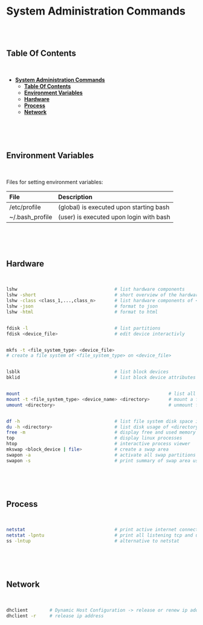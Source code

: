 # **System Administration Commands**
<br>
<br>

## **Table Of Contents**
<br>

- [**System Administration Commands**](#system-administration-commands)
  - [**Table Of Contents**](#table-of-contents)
  - [**Environment Variables**](#environment-variables)
  - [**Hardware**](#hardware)
  - [**Process**](#process)
  - [**Network**](#network)

<br>
<br>
<br>

## **Environment Variables**
<br>

Files for setting environment variables:

|File            |Description                             |
|:---------------|:---------------------------------------|
|/etc/profile    |(global) is executed upon starting bash |
|~/.bash_profile |(user) is executed upon login with bash |

<br>
<br>
<br>

## **Hardware**
<br>

```bash
lshw 							        # list hardware components
lshw -short						        # short overview of the hardware
lshw -class <class_1,...,class_n>       # list hardware components of <class_1,...,class_n>
lshw -json                              # format to json
lshw -html                              # format to html


fdisk -l                                # list partitions
fdisk <device_file>                     # edit device interactivly


mkfs -t <file_system_type> <device_file>
# create a file system of <file_system_type> on <device_file>


lsblk                                   # list block devices
bklid                                   # list block device attributes


mount                                                       # list all mounted filesystems
mount -t <file_system_type> <device_name> <directory>       # mount a filesystem device to a directory
umount <directory>                                          # unmount files systems from <directory>


df -h                                   # list file system disk space in human-readable format
du -h <directory>                       # list disk usage of <directory>
free -m                                 # display free and used memory in mebibytes 	
top                                     # display linux processes
htop                                    # interactive process viewer
mkswap <block_device | file>            # create a swap area
swapon -a                               # activate all swap partitions in /etc/fstab
swapon -s                               # print summary of swap area usage
```

<br>
<br>
<br>

## **Process**
<br>

```bash
netstat                                 # print active internet connections
netstat -lpntu                          # print all listening tcp and udp processes with port number
ss -lntup                               # alternative to netstat
```

<br>
<br>
<br>

## **Network**
<br>

```bash
dhclient        # Dynamic Host Configuration -> release or renew ip address
dhclient -r     # release ip address
```